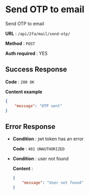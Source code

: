 # Send OTP to email

Send OTP to email

**URL** : `/api/2fa/mail/send-otp/`

**Method** : `POST`

**Auth required** : YES

## Success Response

**Code** : `200 OK`

**Content example**

```json
{
    "message": "OTP sent"
}
```

## Error Response

* **Condition** : jwt token has an error

    **Code** : `401 UNAUTHORIZED`

* **Condition** : user not found

    **Content** :

    ```json
    {
        "message": "User not found"
    }
    ```